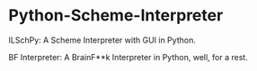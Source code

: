 # Python-Scheme-Interpreter

ILSchPy: A Scheme Interpreter with GUI in Python.

BF Interpreter: A BrainF**k Interpreter in Python, well, for a rest.
